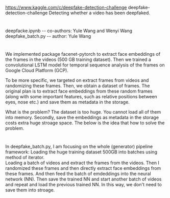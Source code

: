 
https://www.kaggle.com/c/deepfake-detection-challenge
deepfake-detection-challenge
Detecting whether a video has been deepfaked.         
          
#
deepfacke.ipynb -- co-authors: Yule Wang and Wenyi Wang 
deepfake_batch.py -- author: Yule Wang

#
We implemented package facenet-pytorch to extract face embeddings of the frames in the videos (500 GB training dataset). Then we trained a convolutional LSTM model for temporal sequence analysis of the frames on Google Cloud Platform (GCP).

To be more specific, we targeted on extract frames from videos and randomizing these frames. Then, we obtain a dataset of frames. 
The original plan is to extract face embeddings from these random frames (along with some important features, such as relative positions between eyes, nose etc.) and save them as metadata in the storage. 

What is the problem? The dataset is too huge. You cannot load all of them into memory. Secondly, save the embeddings as metadata in the storage costs extra huge stroage space. The below is the idea that how to solve the problem.
#

In deepfake_batch.py, I am focusing on the whole (generator) pipeline framework: Loading the huge training dataset 500GB into batches using method of iterator.  
Loading  a batch of videos and extract the frames from the videos. Then I randomized these frames and then directly extract face embeddings from these frames. And then feed the batch of emdeddings into the neural network (NN). Then save the trained NN and start another batch of videos and repeat and load the previous trained NN. In this way, we don't need to save them into stroage.

